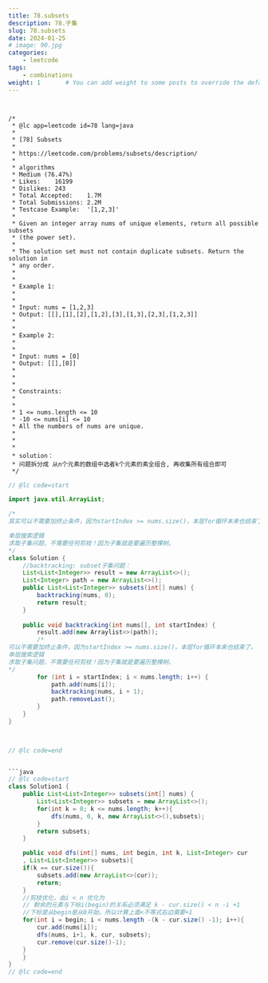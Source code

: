```yaml
---
title: 78.subsets
description: 78.子集
slug: 78.subsets
date: 2024-01-25
# image: 90.jpg
categories:
    - leetcode
tags:
    - combinations
weight: 1       # You can add weight to some posts to override the default sorting (date descending)
---
```



```


/*
 * @lc app=leetcode id=78 lang=java
 *
 * [78] Subsets
 *
 * https://leetcode.com/problems/subsets/description/
 *
 * algorithms
 * Medium (76.47%)
 * Likes:    16199
 * Dislikes: 243
 * Total Accepted:    1.7M
 * Total Submissions: 2.2M
 * Testcase Example:  '[1,2,3]'
 *
 * Given an integer array nums of unique elements, return all possible subsets
 * (the power set).
 * 
 * The solution set must not contain duplicate subsets. Return the solution in
 * any order.
 * 
 * 
 * Example 1:
 * 
 * 
 * Input: nums = [1,2,3]
 * Output: [[],[1],[2],[1,2],[3],[1,3],[2,3],[1,2,3]]
 * 
 * 
 * Example 2:
 * 
 * 
 * Input: nums = [0]
 * Output: [[],[0]]
 * 
 * 
 * 
 * Constraints:
 * 
 * 
 * 1 <= nums.length <= 10
 * -10 <= nums[i] <= 10
 * All the numbers of nums are unique.
 * 
 * 
 * 
 * solution：
 * 问题拆分成 从n个元素的数组中选者k个元素的素全组合, 再收集所有组合即可
 */

```

```java
// @lc code=start

import java.util.ArrayList;

/*
其实可以不需要加终止条件，因为startIndex >= nums.size()，本层for循环本来也结束了。

单层搜索逻辑
求取子集问题，不需要任何剪枝！因为子集就是要遍历整棵树。
*/
class Solution {
    //backtracking: subset子集问题：
    List<List<Integer>> result = new ArrayList<>();
    List<Integer> path = new ArrayList<>();
    public List<List<Integer>> subsets(int[] nums) {
        backtracking(nums, 0);
        return result;
    }
    
    public void backtracking(int nums[], int startIndex) {
        result.add(new Arraylist<>(path));
        /*
可以不需要加终止条件，因为startIndex >= nums.size()，本层for循环本来也结束了。
单层搜索逻辑
求取子集问题，不需要任何剪枝！因为子集就是要遍历整棵树。
*/
        for (int i = startIndex; i < nums.length; i++) {
            path.add(nums[i]);
            backtracking(nums, i + 1);
            path.removeLast();
        }
    }
}

    

// @lc code=end


```java
// @lc code=start
class Solution1 {
    public List<List<Integer>> subsets(int[] nums) {
        List<List<Integer>> subsets = new ArrayList<>();
        for(int k = 0; k <= nums.length; k++){
            dfs(nums, 0, k, new ArrayList<>(),subsets);
        }
        return subsets;   
    }

    public void dfs(int[] nums, int begin, int k, List<Integer> cur
    , List<List<Integer>> subsets){
    if(k == cur.size()){
        subsets.add(new ArrayList<>(cur));
        return;
    }
    //剪枝优化，由i < n 优化为 
    // 剩余的元素与下标i(begin)的关系必须满足 k - cur.size() < n -i +1
    //下标是从begin是从0开始，所以计算上面<不等式右边需要+1
    for(int i = begin; i < nums.length -(k - cur.size() -1); i++){
        cur.add(nums[i]);
        dfs(nums, i+1, k, cur, subsets);
        cur.remove(cur.size()-1);
    }
    }
}
// @lc code=end

```
